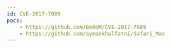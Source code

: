 ```yaml
---
id: CVE-2017-7089
pocs:
    - https://github.com/Bo0oM/CVE-2017-7089
    - https://github.com/aymankhalfatni/Safari_Mac
---
```

